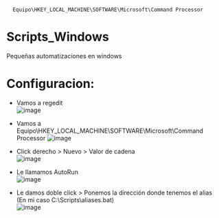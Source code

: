 <pre><code id="code">
  Equipo\HKEY_LOCAL_MACHINE\SOFTWARE\Microsoft\Command Processor
</code></pre>


# Scripts_Windows
Pequeñas automatizaciones en windows

# Configuracion:
- Vamos a regedit  
![image](https://user-images.githubusercontent.com/103390623/236187549-52e523a3-5d59-4469-a09b-1d8a1fd40c27.png)

- Vamos a Equipo\HKEY_LOCAL_MACHINE\SOFTWARE\Microsoft\Command Processor
![image](https://user-images.githubusercontent.com/103390623/236186371-fc6ca3ba-d3fd-44fe-9a0a-2d4a02bf8fc7.png)

- Click derecho > Nuevo > Valor de cadena  
![image](https://user-images.githubusercontent.com/103390623/236186858-7003d018-f123-4607-834f-286b31b273cc.png)
  
- Le llamamos AutoRun  
![image](https://user-images.githubusercontent.com/103390623/236188026-db5068a9-9bee-49ff-b50c-d4dee86f5bdf.png)

- Le damos doble click > Ponemos la dirección donde tenemos el alias (En mi caso C:\Scripts\aliases.bat)  
![image](https://user-images.githubusercontent.com/103390623/236188441-ee6353a4-bd4b-4df9-ab18-1d273cffc5f2.png)
